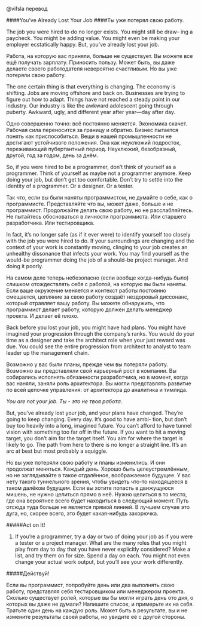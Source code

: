 @vifsla перевод


####You’ve Already Lost Your Job
####Ты уже потерял свою работу.

The job you were hired to do no longer exists. You might still be draw-
ing a paycheck. You might be adding value. You might even be making
your employer ecstatically happy. But, you’ve already lost your job.

Работа, на которую вас приняли, больше не существует. Вы можете все ещё получать
зарплату. Приносить пользу. Может быть, вы даже делаете своего работодателя 
невероятно счастливым. Но вы уже потеряли свою работу.


The one certain thing is that everything is changing. The economy is
shifting. Jobs are moving offshore and back on. Businesses are trying to
figure out how to adapt. Things have not reached a steady point in our
industry. Our industry is like the awkward adolescent going through
puberty. Awkward, ugly, and different year after year—day after day.

Одно совершенно точно: всё постоянно меняется. Экономика скачет. Рабочая сила 
переносится за границу и обратно. Бизнес пытается понять как приспособиться.
Вещи в нашей промышленности не достигают устойчивого положения. Она как неуклюжий 
подросток, переживающий пубертантный период. Неуклюжий, безобразный, другой,
год за годом, день за днём.


So, if you were hired to be a programmer, don’t think of yourself as a
programmer. Think of yourself as maybe not a programmer anymore.
Keep doing your job, but don’t get too comfortable. Don’t try to settle
into the identity of a programmer. Or a designer. Or a tester.

Так что, если вы были наняты программистом, не думайте о себе, как о программисте.
Представляйте что вы, может даже, больше и не программист. Продолжайте делать свою 
работу, но не расслабляйтесь. Не пытайтесь обосноваться в личности программиста.
Или старшего разработчика. Или тестировщика.


In fact, it’s no longer safe (as if it ever were) to identify yourself too
closely with the job you were hired to do. If your surroundings are
changing and the context of your work is constantly moving, clinging
to your job creates an unhealthy dissonance that infects your work.
You may find yourself as the would-be programmer doing the job of a
should-be project manager. And doing it poorly.

На самом деле теперь небезопасно (если вообще когда-нибудь было) слишком 
отождествлять себя с работой, на которую вы были наняты. Если ваше окружение
меняется и контекст работы постоянно смещается, цепляние за свою работу создаёт 
нездоровый диссонанс, который отравляет вашу работу. Вы можете обнаружить, что
программист делает работу, которую должен делать менеджер проекта. И делает её плохо.


Back before you lost your job, you might
have had plans. You might have imagined
your progression through the company’s
ranks. You would do your time as a designer and take the architect role
when your just reward was due. You could see the entire progression
from architect to analyst to team leader up the management chain.

Возможно у вас были планы, прежде чем вы потеряли работу. Возможно вы представляли
свой карьерный рост в компании. Вы собирались исполнять обязанности разработчика, но
в момент, когда вас наняли, заняли роль архитектора. Вы могли представлять развитие
по всей цепочке управления: от архитектора до аналитика и тимлида.


*You are not your job.*
*Ты - это не твоя работа.*


But, you’ve already lost your job, and your plans have changed.
They’re going to keep changing. Every day. It’s good to have ambi-
tion, but don’t buy too heavily into a long, imagined future. You can’t
afford to have tunnel vision with something too far off in the future. If
you want to hit a moving target, you don’t aim for the target itself. You
aim for where the target is likely to go. The path from here to there is no
longer a straight line. It’s an arc at best but most probably a squiggle.

Но вы уже потеряли свою работу и планы изменились. И они продолжат меняться.
Каждый день. Хорошо быть целеустремлённым, но не заглядывайте в такое отдалённое,
воображаемое будущее. У вас нету такого туннельного зрения, чтобы увидеть что-то 
находящееся в таком далёком будущем. Если вы хотите попасть в движущуюся мишень,
не нужно целиться прямо в неё. Нужно целиться в то место, где она вероятнее всего
будет находиться в следующий момент. Путь отсюда туда больше не является прямой 
линией. В лучшем случае это дуга, но, скорее всего, это будет какая-нибудь закорючка.

#####Act on It!
1. If you’re a programmer, try a day or two of doing your job as if
you were a tester or a project manager. What are the many roles
that you might play from day to day that you have never explicitly
considered? Make a list, and try them on for size. Spend a day on
each. You might not even change your actual work output, but
you’ll see your work differently.

#####Действуй!

Если вы программист, попробуйте день или два выполнять свою работу,
представляя себя тестировщиком или менеджером проекта. Сколько существует
ролей, которые вы бы могли играть день ото дня, о которых вы даже не думали?
Напишите список, и примерьте их на себя. Тратьте один день на каждую роль. 
Может быть в результате, вы и не измените результаты своей работы, но увидите 
её с другой стороны.
